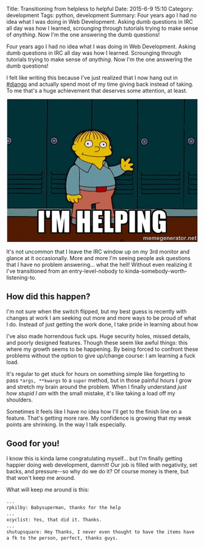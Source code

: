 Title: Transitioning from helpless to helpful
Date: 2015-6-9 15:10
Category: development
Tags: python, development
Summary: Four years ago I had no idea what I was doing in Web Development. Asking dumb questions in IRC all day was how I learned, scrounging through tutorials trying to make sense of <i>anything</i>. Now I'm the one answering the dumb questions!

Four years ago I had no idea what I was doing in Web Development. Asking dumb questions in IRC all day was how I 
learned. Scrounging through tutorials trying to make sense of <i>anything</i>. Now I'm the one answering the dumb 
questions!

I felt like writing this because I've just realized that I now hang out in [#django](irc://irc.freenode.net/django) 
and actually spend most of my time giving back instead of taking. To me that's a huge achievement that deserves some
attention, at least.

<p align="center" class="image-wrapper">
    <img src="images/im_helping.jpg" alt="I'm helping!"><br>
</p>

It's not uncommon that I leave the IRC window up on my 3rd monitor and glance at it occasionally. More and more I'm 
seeing people ask questions that I have no problem answering... what the hell! Without even realizing it I've 
transitioned from an entry-level-nobody to kinda-somebody-worth-listening-to.


## How did this happen?

I'm not sure when the switch flipped, but my best guess is recently with changes at work I am seeking out more and more
ways to be proud of what I do. Instead of just getting the work done, I take pride in learning about how 

I've also made horrendous fuck ups. Huge security holes, missed details, and poorly designed features. Though these seem
like awful things: this where my growth seems to be happening. By being forced to confront these problems without the 
option to give up/change course: I am learning a fuck load.

It's regular to get stuck for hours on something simple like forgetting to pass `*args, **kwargs` to a `super` method,
but in those painful hours I grow and stretch my brain around the problem. When I finally understand *just how stupid 
I am* with the small mistake, it's like taking a load off my shoulders.

Sometimes it feels like I have no idea how I'll get to the finish line on a feature. That's getting more rare. My 
confidence is growing that my weak points are shrinking. In the way I talk especially.


## Good for you!

I know this is kinda lame congratulating myself... but I'm finally getting happier doing web development, damnit! Our 
job is filled with negativity, set backs, and pressure--so why do we do it? Of course money is there, but that won't keep
me around. 

What will keep me around is this:

```text
...
rpkilby: Babysuperman, thanks for the help
...
xcyclist: Yes, that did it. Thanks.
...
shutupsquare: Hey Thanks, I never even thought to have the items have a fk to the person, perfect, thanks guys.
```
